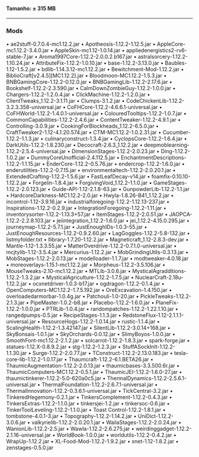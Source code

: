 #### Tamanho: ± 315 MB  
  
---  
  
### Mods 
• ae2stuff-0.7.0.4-mc1.12.2.jar
• Apotheosis-1.12.2-1.12.5.jar
• AppleCore-mc1.12.2-3.4.0.jar
• AppleSkin-mc1.12-1.0.14.jar
• appliedenergistics2-rv6-stable-7.jar
• Aroma1997Core-1.12.2-2.0.0.2.b167.jar
• astralsorcery-1.12.2-1.10.24.jar
• AttributeFix-1.12.2-1.0.10.jar
• base-1.12.2-3.13.0.jar
• Baubles-1.12-1.5.2.jar
• bdlib-1.14.3.12-mc1.12.2.jar
• Bewitchment-Mod-1.12.2.jar
• BiblioCraft[v2.4.5][MC1.12.2].jar
• Bloodmoon-MC1.12.2-1.5.3.jar
• BNBGamingCore-1.12.2-0.12.0.jar
• BNBGamingLib-1.12.2-2.17.6.jar
• Bookshelf-1.12.2-2.3.590.jar
• CalmDownZombieGuy-1.12.2-1.0.0.jar
• Chargers-1.12.2-1.2.0.4.jar
• ClickMachine-1.12.2-1.2.0.jar
• ClientTweaks_1.12.2-3.1.11.jar
• Clumps-3.1.2.jar
• CodeChickenLib-1.12.2-3.2.3.358-universal.jar
• CoFHCore-1.12.2-4.6.6.1-universal.jar
• CoFHWorld-1.12.2-1.4.0.1-universal.jar
• ColouredTooltips-1.12.2-1.0.7.jar
• CommonCapabilities-1.12.2-2.4.6.jar
• ContentTweaker-1.12.2-4.9.1.jar
• Controlling-3.0.9.jar
• CookingForBlockheads_1.12.2-6.5.0.jar
• CraftTweaker2-1.12-4.1.20.574.jar
• CTM-MC1.12.2-1.0.2.31.jar
• Cucumber-1.12.2-1.1.3.jar
• culinaryconstruct-1.3.4.jar
• CyclopsCore-1.12.2-1.6.4.jar
• DarkUtils-1.12.2-1.8.230.jar
• Decocraft-2.6.3_1.12.2.jar
• deepmoblearning-1.12.2-2.5.4-universal.jar
• DimensionStages-1.12.2-2.0.23.jar
• Ding-1.12.2-1.0.2.jar
• DummyCoreUnofficial-2.4.112.5.jar
• EnchantmentDescriptions-1.12.2-1.1.15.jar
• EnderCore-1.12.2-0.5.76.jar
• endercrop-1.12.2-1.6.0.jar
• enderutilities-1.12.2-0.7.15.jar
• environmentaltech-1.12.2-2.0.20.1.jar
• ExtendedCrafting-1.12.2-1.5.6.jar
• FastLeafDecay-v14.jar
• foamfix-0.10.10-1.12.2.jar
• Forgelin-1.8.4.jar
• ForgivingVoid_1.12.2-1.1.0.jar
• GameStages-1.12.2-2.0.123.jar
• Guide-API-1.12-2.1.8-63.jar
• GunpowderLib-1.12.2-1.1.jar
• HardcoreDarkness-MC1.12.2-2.0.jar
• Hwyla-1.8.26-B41_1.12.2.jar
• incontrol-1.12-3.9.16.jar
• industrialforegoing-1.12.2-1.12.13-237.jar
• Inspirations-1.12.2-0.2.9.jar
• IntegrationForegoing-1.12.2-1.11.jar
• inventorysorter-1.12.2-1.13.3+57.jar
• ItemStages-1.12.2-2.0.51.jar
• JAOPCA-1.12.2-2.2.8.103.jar
• jeiintegration_1.12.2-1.6.0.jar
• jei_1.12.2-4.15.0.295.jar
• journeymap-1.12.2-5.7.1.jar
• JustEnoughIDs-1.0.3-55.jar
• JustEnoughResources-1.12.2-0.9.2.60.jar
• LagGoggles-1.12.2-5.8-132.jar
• listmyfolder.txt
• llibrary-1.7.20-1.12.2.jar
• Magneticraft_1.12-2.8.3-dev.jar
• Mantle-1.12-1.3.3.55.jar
• MatterOverdrive-1.12.2-0.7.1.0-universal.jar
• mcjtylib-1.12-3.5.4.jar
• Mercurius-1.12.2.jar
• MobGrindingUtils-0.3.13.jar
• MobStages-1.12.2-2.0.13.jar
• modelloader-1.1.7.jar
• modtweaker-4.0.18.jar
• moreoverlays-1.15.1-mc1.12.2.jar
• Morpheus-1.12.2-3.5.106.jar
• MouseTweaks-2.10-mc1.12.2.jar
• MTLib-3.0.6.jar
• MysticalAgradditions-1.12.2-1.3.2.jar
• MysticalAgriculture-1.12.2-1.7.5.jar
• NuclearCraft-2.18u-1.12.2.jar
• ocxnetdriver-1.0.3-b17.jar
• ogdragon-1.12.2-0.1.4.jar
• OpenComputers-MC1.12.2-1.7.5.192.jar
• OreExcavation-1.4.150.jar
• overloadedarmorbar-1.0.4g.jar
• Patchouli-1.0-20.jar
• PickleTweaks-1.12.2-2.1.3.jar
• PipeMaster-1.0.2-b8.jar
• Placebo-1.12.2-1.6.0.jar
• PlaneFix-1.12.2-1.0.0.jar
• PTRLib-1.0.4.jar
• randompatches-1.12.2-1.22.1.10.jar
• rangedpumps-0.5.jar
• RecipeStages-1.1.3.jar
• RedstoneFlux-1.12-2.1.1.1-universal.jar
• ResourceHogs-1.12.2-1.0.14.jar
• rustic-1.1.4.jar
• ScalingHealth-1.12.2-1.3.42147.jar
• SilentLib-1.12.2-3.0.14+168.jar
• SkyBonsais-1.0.1.jar
• SkyOrchards-0.0.12.jar
• SlimyBoyos-1.0.0.jar
• SmoothFont-mc1.12.2-2.1.2.jar
• solcarrot-1.12.2-1.8.3.jar
• spark-forge.jar
• statues-1.12.X-0.8.9.2.jar
• stg-1.12.2-1.2.3.jar
• StuffASockInIt-1.12.2-1.1.30.jar
• Surge-1.12.2-2.0.77.jar
• TConstruct-1.12.2-2.13.0.183.jar
• tesla-core-lib-1.12.2-1.0.17.jar
• Thaumcraft-1.12.2-6.1.BETA26.jar
• ThaumicAugmentation-1.12.2-2.0.13.jar
• thaumicbases-3.3.500.6r.jar
• ThaumicComputers-MC1.12.2-0.5.1.jar
• ThaumicJEI-1.12.2-1.6.0-27.jar
• thaumictinkerer-1.12.2-5.0-620a0c5.jar
• ThermalDynamics-1.12.2-2.5.6.1-universal.jar
• ThermalFoundation-1.12.2-2.6.7.1-universal.jar
• ThermalInnovation-1.12.2-0.3.6.1-universal.jar
• TickCentral-3.2.jar
• TinkeredHegemony-0.2.1.jar
• TinkersComplement-1.12.2-0.4.3.jar
• TinkersExtras-1.12.2-1.1.0.jar
• tinkersjei-1.2.jar
• tinkersoc-0.6.jar
• TinkerToolLeveling-1.12.2-1.1.0.jar
• Toast Control-1.12.2-1.8.1.jar
• tombstone-4.0.1-3.jar
• Topography-1.12.2-1.14.2.jar
• UniDict-1.12.2-3.0.6.jar
• valkyrielib-1.12.2-2.0.20.1.jar
• WailaStages-1.12.2-2.0.24.jar
• WanionLib-1.12.2-2.5.jar
• Wawla-1.12.2-2.6.275.jar
• weirdinggadget-1.12.2-2.1.16-universal.jar
• WorldBook-1.0.0.jar
• worldutils-1.12.2-0.4.2.jar
• WrapUp-1.12.2.jar
• XL-Food-Mod-1.12.2-1.9.2.jar
• xnet-1.12-1.8.2.jar
• zenstages-0.5.0.jar